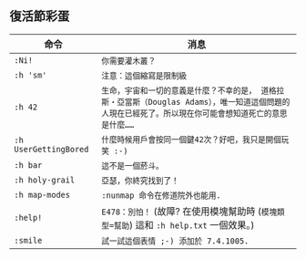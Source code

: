 ## 復活節彩蛋

| 命令   | 消息 |
|-----------|---------|
| `:Ni!` | `你需要灌木叢？` |
| `:h 'sm'` | `注意：這個縮寫是限制級` |
| `:h 42` | `生命，宇宙和一切的意義是什麼？不幸的是， 道格拉斯・亞當斯（Douglas Adams），唯一知道這個問題的人現在已經死了。所以現在你可能會想知道死亡的意思是什麼……` |
| `:h UserGettingBored` | `什麼時候用戶會按同一個鍵42次？好吧，我只是開個玩笑 :-)` |
| `:h bar` | `這不是一個菸斗。` |
| `:h holy-grail` | `亞瑟，你終究找到了！` |
| `:h map-modes` | `:nunmap 命令在修道院外也能用.` |
| `:help!` | `E478：別怕！` (故障? 在使用模塊幫助時 (`模塊類型=幫助`) 這和 `:h help.txt` 一個效果。) |
| `:smile` | `試一試這個表情 ;-) 添加於 7.4.1005.` |
